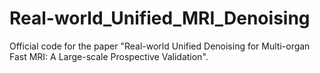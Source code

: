 # Real-world_Unified_MRI_Denoising
Official code for the paper "Real-world Unified Denoising for Multi-organ Fast MRI: A Large-scale Prospective Validation".
